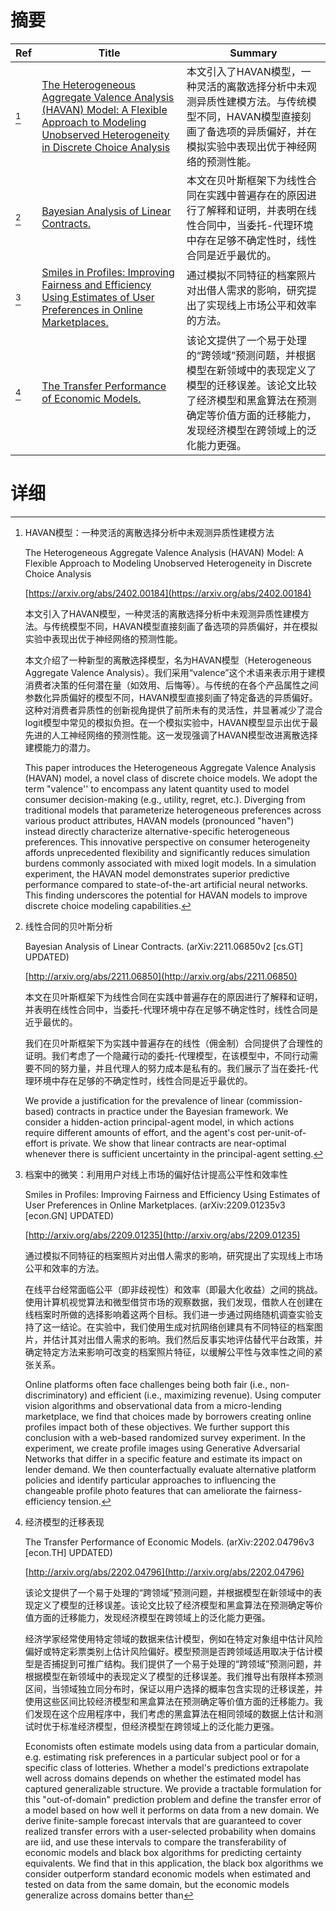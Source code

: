 # 摘要

| Ref | Title | Summary |
| --- | --- | --- |
| [^1] | [The Heterogeneous Aggregate Valence Analysis (HAVAN) Model: A Flexible Approach to Modeling Unobserved Heterogeneity in Discrete Choice Analysis](https://arxiv.org/abs/2402.00184) | 本文引入了HAVAN模型，一种灵活的离散选择分析中未观测异质性建模方法。与传统模型不同，HAVAN模型直接刻画了备选项的异质偏好，并在模拟实验中表现出优于神经网络的预测性能。 |
| [^2] | [Bayesian Analysis of Linear Contracts.](http://arxiv.org/abs/2211.06850) | 本文在贝叶斯框架下为线性合同在实践中普遍存在的原因进行了解释和证明，并表明在线性合同中，当委托-代理环境中存在足够不确定性时，线性合同是近乎最优的。 |
| [^3] | [Smiles in Profiles: Improving Fairness and Efficiency Using Estimates of User Preferences in Online Marketplaces.](http://arxiv.org/abs/2209.01235) | 通过模拟不同特征的档案照片对出借人需求的影响，研究提出了实现线上市场公平和效率的方法。 |
| [^4] | [The Transfer Performance of Economic Models.](http://arxiv.org/abs/2202.04796) | 该论文提供了一个易于处理的“跨领域”预测问题，并根据模型在新领域中的表现定义了模型的迁移误差。该论文比较了经济模型和黑盒算法在预测确定等价值方面的迁移能力，发现经济模型在跨领域上的泛化能力更强。 |

# 详细

[^1]: HAVAN模型：一种灵活的离散选择分析中未观测异质性建模方法

    The Heterogeneous Aggregate Valence Analysis (HAVAN) Model: A Flexible Approach to Modeling Unobserved Heterogeneity in Discrete Choice Analysis

    [https://arxiv.org/abs/2402.00184](https://arxiv.org/abs/2402.00184)

    本文引入了HAVAN模型，一种灵活的离散选择分析中未观测异质性建模方法。与传统模型不同，HAVAN模型直接刻画了备选项的异质偏好，并在模拟实验中表现出优于神经网络的预测性能。

    

    本文介绍了一种新型的离散选择模型，名为HAVAN模型（Heterogeneous Aggregate Valence Analysis）。我们采用“valence”这个术语来表示用于建模消费者决策的任何潜在量（如效用、后悔等）。与传统的在各个产品属性之间参数化异质偏好的模型不同，HAVAN模型直接刻画了特定备选的异质偏好。这种对消费者异质性的创新视角提供了前所未有的灵活性，并显著减少了混合logit模型中常见的模拟负担。在一个模拟实验中，HAVAN模型显示出优于最先进的人工神经网络的预测性能。这一发现强调了HAVAN模型改进离散选择建模能力的潜力。

    This paper introduces the Heterogeneous Aggregate Valence Analysis (HAVAN) model, a novel class of discrete choice models. We adopt the term "valence'' to encompass any latent quantity used to model consumer decision-making (e.g., utility, regret, etc.). Diverging from traditional models that parameterize heterogeneous preferences across various product attributes, HAVAN models (pronounced "haven") instead directly characterize alternative-specific heterogeneous preferences. This innovative perspective on consumer heterogeneity affords unprecedented flexibility and significantly reduces simulation burdens commonly associated with mixed logit models. In a simulation experiment, the HAVAN model demonstrates superior predictive performance compared to state-of-the-art artificial neural networks. This finding underscores the potential for HAVAN models to improve discrete choice modeling capabilities.
    
[^2]: 线性合同的贝叶斯分析

    Bayesian Analysis of Linear Contracts. (arXiv:2211.06850v2 [cs.GT] UPDATED)

    [http://arxiv.org/abs/2211.06850](http://arxiv.org/abs/2211.06850)

    本文在贝叶斯框架下为线性合同在实践中普遍存在的原因进行了解释和证明，并表明在线性合同中，当委托-代理环境中存在足够不确定性时，线性合同是近乎最优的。

    

    我们在贝叶斯框架下为实践中普遍存在的线性（佣金制）合同提供了合理性的证明。我们考虑了一个隐藏行动的委托-代理模型，在该模型中，不同行动需要不同的努力量，并且代理人的努力成本是私有的。我们展示了当在委托-代理环境中存在足够的不确定性时，线性合同是近乎最优的。

    We provide a justification for the prevalence of linear (commission-based) contracts in practice under the Bayesian framework. We consider a hidden-action principal-agent model, in which actions require different amounts of effort, and the agent's cost per-unit-of-effort is private. We show that linear contracts are near-optimal whenever there is sufficient uncertainty in the principal-agent setting.
    
[^3]: 档案中的微笑：利用用户对线上市场的偏好估计提高公平性和效率性

    Smiles in Profiles: Improving Fairness and Efficiency Using Estimates of User Preferences in Online Marketplaces. (arXiv:2209.01235v3 [econ.GN] UPDATED)

    [http://arxiv.org/abs/2209.01235](http://arxiv.org/abs/2209.01235)

    通过模拟不同特征的档案照片对出借人需求的影响，研究提出了实现线上市场公平和效率的方法。

    

    在线平台经常面临公平（即非歧视性）和效率（即最大化收益）之间的挑战。使用计算机视觉算法和微型借贷市场的观察数据，我们发现，借款人在创建在线档案时所做的选择影响着这两个目标。我们进一步通过网络随机调查实验支持了这一结论。在实验中，我们使用生成对抗网络创建具有不同特征的档案图片，并估计其对出借人需求的影响。我们然后反事实地评估替代平台政策，并确定特定方法来影响可改变的档案照片特征，以缓解公平性与效率性之间的紧张关系。

    Online platforms often face challenges being both fair (i.e., non-discriminatory) and efficient (i.e., maximizing revenue). Using computer vision algorithms and observational data from a micro-lending marketplace, we find that choices made by borrowers creating online profiles impact both of these objectives. We further support this conclusion with a web-based randomized survey experiment. In the experiment, we create profile images using Generative Adversarial Networks that differ in a specific feature and estimate its impact on lender demand. We then counterfactually evaluate alternative platform policies and identify particular approaches to influencing the changeable profile photo features that can ameliorate the fairness-efficiency tension.
    
[^4]: 经济模型的迁移表现

    The Transfer Performance of Economic Models. (arXiv:2202.04796v3 [econ.TH] UPDATED)

    [http://arxiv.org/abs/2202.04796](http://arxiv.org/abs/2202.04796)

    该论文提供了一个易于处理的“跨领域”预测问题，并根据模型在新领域中的表现定义了模型的迁移误差。该论文比较了经济模型和黑盒算法在预测确定等价值方面的迁移能力，发现经济模型在跨领域上的泛化能力更强。

    

    经济学家经常使用特定领域的数据来估计模型，例如在特定对象组中估计风险偏好或特定彩票类别上估计风险偏好。模型预测是否跨领域适用取决于估计模型是否捕捉到可推广结构。我们提供了一个易于处理的“跨领域”预测问题，并根据模型在新领域中的表现定义了模型的迁移误差。我们推导出有限样本预测区间，当领域独立同分布时，保证以用户选择的概率包含实现的迁移误差，并使用这些区间比较经济模型和黑盒算法在预测确定等价值方面的迁移能力。我们发现在这个应用程序中，我们考虑的黑盒算法在相同领域的数据上估计和测试时优于标准经济模型，但经济模型在跨领域上的泛化能力更强。

    Economists often estimate models using data from a particular domain, e.g. estimating risk preferences in a particular subject pool or for a specific class of lotteries. Whether a model's predictions extrapolate well across domains depends on whether the estimated model has captured generalizable structure. We provide a tractable formulation for this "out-of-domain" prediction problem and define the transfer error of a model based on how well it performs on data from a new domain. We derive finite-sample forecast intervals that are guaranteed to cover realized transfer errors with a user-selected probability when domains are iid, and use these intervals to compare the transferability of economic models and black box algorithms for predicting certainty equivalents. We find that in this application, the black box algorithms we consider outperform standard economic models when estimated and tested on data from the same domain, but the economic models generalize across domains better than 
    

